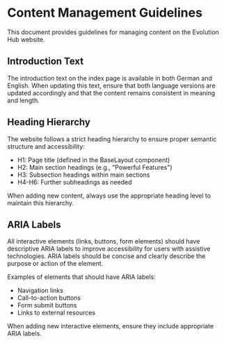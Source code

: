 # Content Management Guidelines

This document provides guidelines for managing content on the Evolution Hub website.

## Introduction Text

The introduction text on the index page is available in both German and English. When updating this text, ensure that both language versions are updated accordingly and that the content remains consistent in meaning and length.

## Heading Hierarchy

The website follows a strict heading hierarchy to ensure proper semantic structure and accessibility:

- H1: Page title (defined in the BaseLayout component)
- H2: Main section headings (e.g., "Powerful Features")
- H3: Subsection headings within main sections
- H4-H6: Further subheadings as needed

When adding new content, always use the appropriate heading level to maintain this hierarchy.

## ARIA Labels

All interactive elements (links, buttons, form elements) should have descriptive ARIA labels to improve accessibility for users with assistive technologies. ARIA labels should be concise and clearly describe the purpose or action of the element.

Examples of elements that should have ARIA labels:

- Navigation links
- Call-to-action buttons
- Form submit buttons
- Links to external resources

When adding new interactive elements, ensure they include appropriate ARIA labels.
